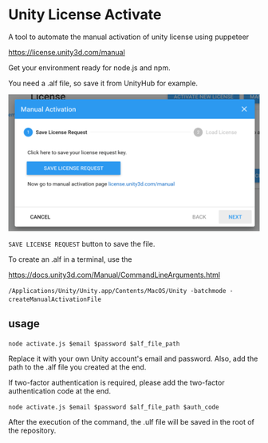 # Unity License Activate

A tool to automate the manual activation of unity license using puppeteer

https://license.unity3d.com/manual

Get your environment ready for node.js and npm.

You need a .alf file, so save it from UnityHub for example.

![img](./img/sampleImage.png)

`SAVE LICENSE REQUEST` button to save the file.

To create an .alf in a terminal, use the

https://docs.unity3d.com/Manual/CommandLineArguments.html

`/Applications/Unity/Unity.app/Contents/MacOS/Unity -batchmode -createManualActivationFile`

## usage

`node activate.js $email $password $alf_file_path`

Replace it with your own Unity account's email and password.
Also, add the path to the .alf file you created at the end.

If two-factor authentication is required, please add the two-factor authentication code at the end.

`node activate.js $email $password $alf_file_path $auth_code`

After the execution of the command, the .ulf file will be saved in the root of the repository.